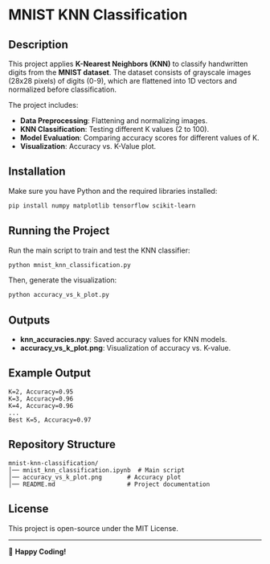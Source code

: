 # MNIST KNN Classification

## Description
This project applies **K-Nearest Neighbors (KNN)** to classify handwritten digits from the **MNIST dataset**. The dataset consists of grayscale images (28x28 pixels) of digits (0-9), which are flattened into 1D vectors and normalized before classification. 

The project includes:
- **Data Preprocessing**: Flattening and normalizing images.
- **KNN Classification**: Testing different K values (2 to 100).
- **Model Evaluation**: Comparing accuracy scores for different values of K.
- **Visualization**: Accuracy vs. K-Value plot.

## Installation
Make sure you have Python and the required libraries installed:

```bash
pip install numpy matplotlib tensorflow scikit-learn
```

## Running the Project
Run the main script to train and test the KNN classifier:

```bash
python mnist_knn_classification.py
```

Then, generate the visualization:

```bash
python accuracy_vs_k_plot.py
```

## Outputs
- **knn_accuracies.npy**: Saved accuracy values for KNN models.
- **accuracy_vs_k_plot.png**: Visualization of accuracy vs. K-value.

## Example Output
```
K=2, Accuracy=0.95
K=3, Accuracy=0.96
K=4, Accuracy=0.96
...
Best K=5, Accuracy=0.97
```

## Repository Structure
```
mnist-knn-classification/
│── mnist_knn_classification.ipynb  # Main script
│── accuracy_vs_k_plot.png       # Accuracy plot
│── README.md                    # Project documentation
```

## License
This project is open-source under the MIT License.

---
🚀 **Happy Coding!**

